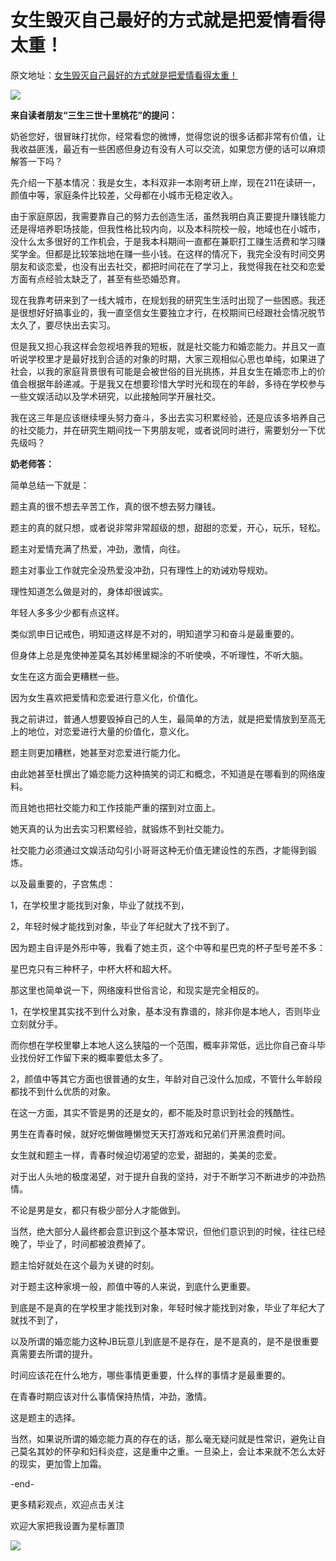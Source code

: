 
女生毁灭自己最好的方式就是把爱情看得太重！
=====================

原文地址：[女生毁灭自己最好的方式就是把爱情看得太重！](http://mp.weixin.qq.com/s?__biz=MzI4MzExMDU1Nw==&mid=2649890919&idx=1&sn=26ced71d3a520a1583d58d80cafed08e&chksm=14607eb9310c29345c16c2a2b206a8f0469f933626f8031a8dfe1824cade0c9de9d094361df8&scene=27#wechat_redirect)

![](https://mmbiz.qpic.cn/sz_mmbiz_jpg/4tKqycnKbqqTeXeNQqZpPEyZibvGD4M1Te8tJ6QoCMQf1DibemTF2TGPTdFFFzNsUql5RSG1uMZBqcAU3718Uiaqw/640?wx_fmt=jpeg)

**来自读者朋友“三生三世十里桃花”的提问：**

奶爸您好，很冒昧打扰你，经常看您的微博，觉得您说的很多话都非常有价值，让我收益匪浅，最近有一些困惑但身边有没有人可以交流，如果您方便的话可以麻烦解答一下吗？

先介绍一下基本情况：我是女生，本科双非一本刚考研上岸，现在211在读研一，颜值中等，家庭条件比较差，父母都在小城市无稳定收入。

由于家庭原因，我需要靠自己的努力去创造生活，虽然我明白真正要提升赚钱能力还是得培养职场技能，但我性格比较内向，以及本科院校一般，地域也在小城市，没什么太多很好的工作机会，于是我本科期间一直都在兼职打工赚生活费和学习赚奖学金。但都是比较笨拙地在赚一些小钱。在这样的情况下，我完全没有时间交男朋友和谈恋爱，也没有出去社交，都把时间花在了学习上，我觉得我在社交和恋爱方面有点经验太缺乏了，甚至有些恐婚恐育。

现在我靠考研来到了一线大城市，在规划我的研究生生活时出现了一些困惑。我还是很想好好搞事业的，我一直坚信女生要独立才行，在校期间已经跟社会情况脱节太久了，要尽快出去实习。

但是我又担心我这样会忽视培养我的短板，就是社交能力和婚恋能力。并且又一直听说学校里才是最好找到合适的对象的时期，大家三观相似心思也单纯，如果进了社会，以我的家庭背景很有可能是会被世俗的目光挑拣，并且女生在婚恋市上的价值会根据年龄递减。于是我又在想要珍惜大学时光和现在的年龄，多待在学校参与一些文娱活动以及学术研究，以此接触同学开展社交。

我在这三年是应该继续埋头努力奋斗，多出去实习积累经验，还是应该多培养自己的社交能力，并在研究生期间找一下男朋友呢，或者说同时进行，需要划分一下优先级吗？

**奶老师答：**

简单总结一下就是：

题主真的很不想去辛苦工作，真的很不想去努力赚钱。

题主的真的就只想，或者说非常非常超级的想，甜甜的恋爱，开心，玩乐，轻松。

题主对爱情充满了热爱，冲劲，激情，向往。

题主对事业工作就完全没热爱没冲劲，只有理性上的劝诫劝导规劝。

理性知道怎么做是对的，身体却很诚实。

年轻人多多少少都有点这样。

类似凯申日记戒色，明知道这样是不对的，明知道学习和奋斗是最重要的。

但身体上总是鬼使神差莫名其妙稀里糊涂的不听使唤，不听理性，不听大脑。

女生在这方面会更糟糕一些。

因为女生喜欢把爱情和恋爱进行意义化，价值化。

我之前讲过，普通人想要毁掉自己的人生，最简单的方法，就是把爱情放到至高无上的地位，对恋爱进行大量的价值化，意义化。

题主则更加糟糕，她甚至对恋爱进行能力化。

由此她甚至杜撰出了婚恋能力这种搞笑的词汇和概念，不知道是在哪看到的网络废料。

而且她也把社交能力和工作技能严重的摆到对立面上。

她天真的认为出去实习积累经验，就锻炼不到社交能力。

社交能力必须通过文娱活动勾引小哥哥这种无价值无建设性的东西，才能得到锻炼。

以及最重要的，子宫焦虑：

1，在学校里才能找到对象，毕业了就找不到，

2，年轻时候才能找到对象，毕业了年纪就大了找不到了。

因为题主自评是外形中等，我看了她主页，这个中等和星巴克的杯子型号差不多：

星巴克只有三种杯子，中杯大杯和超大杯。

那这里也简单说一下，网络废料世俗言论，和现实是完全相反的。

1，在学校里其实找不到什么对象，基本没有靠谱的，除非你是本地人，否则毕业立刻就分手。

而你想在学校里攀上本地人这么狭隘的一个范围，概率非常低，远比你自己奋斗毕业找份好工作留下来的概率要低太多了。

2，颜值中等其它方面也很普通的女生，年龄对自己没什么加成，不管什么年龄段都找不到什么优质的对象。

在这一方面，其实不管是男的还是女的，都不能及时意识到社会的残酷性。

男生在青春时候，就好吃懒做睡懒觉天天打游戏和兄弟们开黑浪费时间。

女生就和题主一样，青春时候迫切渴望的恋爱，甜甜的，美美的恋爱。

对于出人头地的极度渴望，对于提升自我的坚持，对于不断学习不断进步的冲劲热情。

不论是男是女，都只有极少部分人才能做到。

当然，绝大部分人最终都会意识到这个基本常识，但他们意识到的时候，往往已经晚了，毕业了，时间都被浪费掉了。

题主恰好就处在这个最为关键的时刻。

对于题主这种家境一般，颜值中等的人来说，到底什么更重要。

到底是不是真的在学校里才能找到对象，年轻时候才能找到对象，毕业了年纪大了就找不到了，

以及所谓的婚恋能力这种JB玩意儿到底是不是存在，是不是真的，是不是很重要真需要去所谓的提升。

时间应该花在什么地方，哪些事情更重要，什么样的事情才是最重要的。

在青春时期应该对什么事情保持热情，冲劲，激情。

这是题主的选择。

当然，如果说所谓的婚恋能力真的存在的话，那么毫无疑问就是性常识，避免让自己莫名其妙的怀孕和妇科炎症，这是重中之重。一旦染上，会让本来就不怎么太好的现实，更加雪上加霜。

\-end-

更多精彩观点，欢迎点击关注

欢迎大家把我设置为星标置顶

![](https://mmbiz.qpic.cn/mmbiz_gif/4tKqycnKbqqibJelw4kRguKNLibpdH8spCl0JuBPb5TrLuhWtVWwOy7QykQoyTTdRZNmzfElI1w52npleYMstjIw/640?wx_fmt=gif&wxfrom=5&wx_lazy=1)
